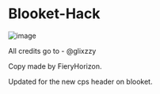 # Blooket-Hack
![image](https://user-images.githubusercontent.com/94643594/145605808-ea8b5599-c08a-4a32-a2d6-f81f79684569.png)

All credits go to - @glixzzy

Copy made by FieryHorizon.

Updated for the new cps header on blooket.
